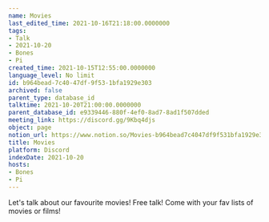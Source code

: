 ```yaml
---
name: Movies
last_edited_time: 2021-10-16T21:18:00.0000000
tags:
- Talk
- 2021-10-20
- Bones
- Pi
created_time: 2021-10-15T12:55:00.0000000
language_level: No limit
id: b964bead-7c40-47df-9f53-1bfa1929e303
archived: false
parent_type: database_id
talktime: 2021-10-20T21:00:00.0000000
parent_database_id: e9339446-880f-4ef0-8ad7-8ad1f507dded
meeting_link: https://discord.gg/9Kbq4djs
object: page
notion_url: https://www.notion.so/Movies-b964bead7c4047df9f531bfa1929e303
title: Movies
platform: Discord
indexDate: 2021-10-20
hosts:
- Bones
- Pi
---
```


Let's talk about our favourite movies!
Free talk! Come with your fav lists of movies or films!


